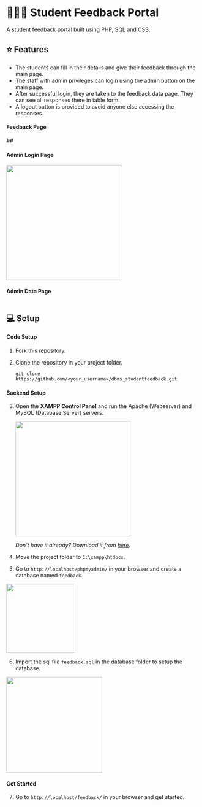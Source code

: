 # 👨‍🎓📝 Student Feedback Portal

A student feedback portal built using PHP, SQL and CSS.

## ⭐ Features

- The students can fill in their details and give their feedback through the main page.
- The staff with admin privileges can login using the admin button on the main page.
- After successful login, they are taken to the feedback data page. They can see all responses there in table form.
- A logout button is provided to avoid anyone else accessing the responses.

#### Feedback Page
##<img alt="" src="https://user-images.githubusercontent.com/59930625/146642944-9582271d-a86e-4c22-aba0-4baddac5ede2.pn#g">

#### Admin Login Page

<img alt="" height="300px" src="https://user-images.githubusercontent.com/59930625/146643139-b894f185-ecc4-4bfd-8284-80234a7c4847.pn#g">

#### Admin Data Page

<img alt="" src="https://user-images.githubusercontent.com/59930625/146644782-c1c59291-229d-4440-a46a-f18d08ef3977.pn#g">

## 💻 Setup

#### Code Setup

1. Fork this repository.

2. Clone the repository in your project folder.

   `git clone https://github.com/<your_username>/dbms_studentfeedback.git`

#### Backend Setup

3. Open the **XAMPP Control Panel** and run the Apache (Webserver) and MySQL (Database Server) servers.

   <img alt="" height="300px" src="https://user-images.githubusercontent.com/59930625/145715844-8b65bf03-615f-429c-9e3c-9dc9440919a1.png">

   _Don't have it already? Download it from [here](https://www.apachefriends.org/download.html)._

4. Move the project folder to `C:\xampp\htdocs`.

5. Go to `http://localhost/phpmyadmin/` in your browser and create a database named `feedback`.

<img alt="" height="180px" src="https://user-images.githubusercontent.com/59930625/146645229-1e1d7449-e150-41cc-88eb-5ce595390d60.png">

6. Import the sql file `feedback.sql` in the database folder to setup the database.

<img alt="" height="250px" src="https://user-images.githubusercontent.com/59930625/146645233-f22bbc6f-81e9-47e0-9a3b-7dd6997d35a1.png">

#### Get Started

7. Go to `http://localhost/feedback/` in your browser and get started.
